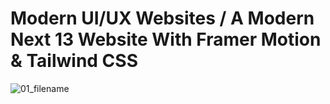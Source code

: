 # Modern UI/UX Websites / A  Modern Next 13 Website With Framer Motion & Tailwind CSS
![01_filename](https://github.com/Mariam-Fathi/nextjs-modern-website/assets/66276072/0c1aa85e-cf54-4c57-88e1-98b6c5654a0b)
